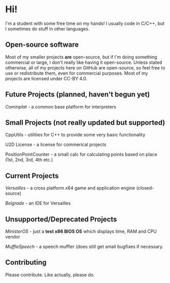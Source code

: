 # Hi!
I'm a student with some free time on my hands! I usually code in C/C++, but I sometimes do stuff in other languages.

## Open-source software
Most of my smaller projects **are** open-source, but if I'm doing something commercial or large, I don't really like having it open-source.
Unless stated otherwise, all of my projects here on GitHub are open-source, so feel free to use or redistribute them, even for commercial purposes.
Most of my projects are licensed under CC-BY 4.0.

## Future Projects (planned, haven't begun yet)

*Cominplat* - a common base platform for interpreters

## Small Projects (not really updated but supported)

CppUtils - utilities for C++ to provide some very basic functionality

U2D License - a license for commerical projects

PositionPointCounter - a small calc for calculating points based on place (1st, 2nd, 3rd, 4th etc.)

## Current Projects
*Versailles* - a cross platform x64 game and application engine (closed-source)

*Belgrade* - an IDE for Versailles

## Unsupported/Deprecated Projects
*MinisterOS* - just a **test x86 BIOS OS** which displays time, RAM and CPU vendor

*MuffleSpeech* - a speech muffler (does still get small bugfixes if necessary.

## Contributing
Please contribute. Like actually, please do.
